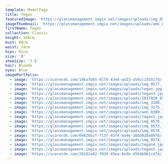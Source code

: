 ```yaml
---
template: ModelPage
title: Tegan
featuredImage: 'https://glassmanagement.imgix.net/images/uploads/img_0580.jpg'
imageThumbnail: 'https://glassmanagement.imgix.net/images/uploads/amn_8380-1-_preview.jpg'
firstName: Tegan
collection: Classic
height: 168cm
bust: 88cm
waist: 74cm
hips: 91cm
size: '8'
shoeSize: '7.5'
hair: Blonde
eyes: Blue
imagePortfolio:
  - image: 'https://ucarecdn.com/146afb65-01f8-4344-ad33-a50cc15b517d/'
  - image: 'https://glassmanagement.imgix.net/images/uploads/img_0577.jpg'
  - image: 'https://glassmanagement.imgix.net/images/uploads/tegan.jpg'
  - image: 'https://glassmanagement.imgix.net/images/uploads/tegan3.jpg'
  - image: 'https://glassmanagement.imgix.net/images/uploads/2817028_8595970.jpg'
  - image: 'https://glassmanagement.imgix.net/images/uploads/img_3180.jpg'
  - image: 'https://glassmanagement.imgix.net/images/uploads/img_3175.jpg'
  - image: 'https://glassmanagement.imgix.net/images/uploads/amn_8380-1-_preview.jpg'
  - image: 'https://glassmanagement.imgix.net/images/uploads/tegan1.jpg'
  - image: 'https://glassmanagement.imgix.net/images/uploads/img_0576.jpg'
  - image: 'https://glassmanagement.imgix.net/images/uploads/img_0573.jpg'
  - image: 'https://glassmanagement.imgix.net/images/uploads/img_0578.jpg'
  - image: 'https://ucarecdn.com/04828acf-f13f-45f4-ba4e-16bd028a09f6/'
  - image: 'https://glassmanagement.imgix.net/images/uploads/img_0574.jpg'
  - image: 'https://glassmanagement.imgix.net/images/uploads/tegan4.jpg'
  - image: 'https://glassmanagement.imgix.net/images/uploads/tegan2.jpg'
  - image: 'https://ucarecdn.com/28182a02-f039-45ea-8e5b-4564b961cd74/'
---
```


